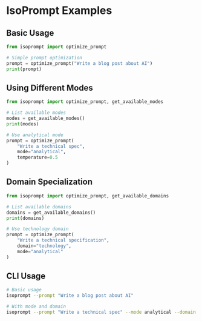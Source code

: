 # IsoPrompt Examples

## Basic Usage

```python
from isoprompt import optimize_prompt

# Simple prompt optimization
prompt = optimize_prompt("Write a blog post about AI")
print(prompt)
```

## Using Different Modes

```python
from isoprompt import optimize_prompt, get_available_modes

# List available modes
modes = get_available_modes()
print(modes)

# Use analytical mode
prompt = optimize_prompt(
    "Write a technical spec",
    mode="analytical",
    temperature=0.5
)
```

## Domain Specialization

```python
from isoprompt import optimize_prompt, get_available_domains

# List available domains
domains = get_available_domains()
print(domains)

# Use technology domain
prompt = optimize_prompt(
    "Write a technical specification",
    domain="technology",
    mode="analytical"
)
```

## CLI Usage

```bash
# Basic usage
isoprompt --prompt "Write a blog post about AI"

# With mode and domain
isoprompt --prompt "Write a technical spec" --mode analytical --domain technology
```
